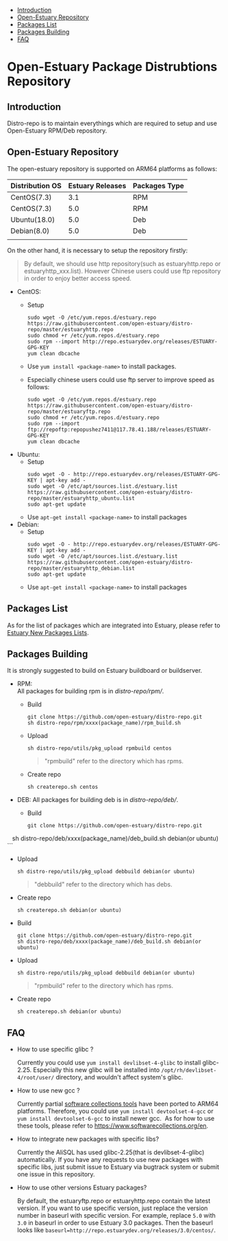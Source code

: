 * [Introduction](#1)
* [Open-Estuary Repository](#2)
* [Packages List](#3)
* [Packages Building](#4)
* [FAQ](#5)

# Open-Estuary Package Distrubtions Repository
## <a name="1">Introduction</a>
Distro-repo is to maintain everythings which are required to setup and use Open-Estuary RPM/Deb repository.  

## <a name="2">Open-Estuary Repository</a>
The open-estuary repository is supported on ARM64 platforms as follows:

|Distribution OS|Estuary Releases|Packages Type|
|--|--|--|
|CentOS(7.3)|3.1|RPM|
|CentOS(7.3)|5.0|RPM|
|Ubuntu(18.0)|5.0|Deb|
|Debian(8.0)|5.0|Deb|
||||

On the other hand, it is necessary to setup the repository firstly:
> By default, we should use http repository(such as estuaryhttp.repo or estuaryhttp_xxx.list).
> However Chinese users could use ftp repository in order to enjoy better access speed.

- CentOS:  
  - Setup
    ```
    sudo wget -O /etc/yum.repos.d/estuary.repo https://raw.githubusercontent.com/open-estuary/distro-repo/master/estuaryhttp.repo    
    sudo chmod +r /etc/yum.repos.d/estuary.repo
    sudo rpm --import http://repo.estuarydev.org/releases/ESTUARY-GPG-KEY
    yum clean dbcache
    ```
    
   - Use `yum install <package-name>` to install packages.   
   - Especially chinese users could use ftp server to improve speed as follows:    
     ```               
     sudo wget -O /etc/yum.repos.d/estuary.repo https://raw.githubusercontent.com/open-estuary/distro-repo/master/estuaryftp.repo     
     sudo chmod +r /etc/yum.repos.d/estuary.repo               
     sudo rpm --import ftp://repoftp:repopushez7411@117.78.41.188/releases/ESTUARY-GPG-KEY               
     yum clean dbcache
     ```
- Ubuntu: 
  - Setup
     ```
     sudo wget -O - http://repo.estuarydev.org/releases/ESTUARY-GPG-KEY | apt-key add -
     sudo wget -O /etc/apt/sources.list.d/estuary.list https://raw.githubusercontent.com/open-estuary/distro-repo/master/estuaryhttp_ubuntu.list
     sudo apt-get update
     ```
  - Use `apt-get install <package-name>` to install packages
       
- Debian:      
  - Setup       
     ```    
     sudo wget -O - http://repo.estuarydev.org/releases/ESTUARY-GPG-KEY | apt-key add -     
     sudo wget -O /etc/apt/sources.list.d/estuary.list https://raw.githubusercontent.com/open-estuary/distro-repo/master/estuaryhttp_debian.list
     sudo apt-get update
     ```
  - Use `apt-get install <package-name>` to install packages

## <a name="4">Packages List</a>  
As for the list of packages which are integrated into Estuary, please refer to [Estuary New Packages Lists](https://github.com/open-estuary/distro-repo/blob/master/packages_list.md).  

## <a name="3">Packages Building</a>  

It is strongly suggested to build on Estuary buildboard or buildserver.  

- RPM:  
All packages for building rpm is in *distro-repo/rpm/*.   
  - Build
    ```
    git clone https://github.com/open-estuary/distro-repo.git
    sh distro-repo/rpm/xxxx(package_name)/rpm_build.sh
    ```
  - Upload
    ```
    sh distro-repo/utils/pkg_upload rpmbuild centos
    ```
    > "rpmbuild" refer to the directory which has rpms.
  - Create repo
    ```
    sh createrepo.sh centos
    ```

- DEB:
All packages for building deb is in *distro-repo/deb/*.
  - Build
    ```
    git clone https://github.com/open-estuary/distro-repo.git 
    sh distro-repo/deb/xxxx(package_name)/deb_build.sh debian(or ubuntu) 
    ```
  - Upload
    ```
    sh distro-repo/utils/pkg_upload debbuild debian(or ubuntu) 
    ```
    > "debbuild" refer to the directory which has debs. 
  - Create repo 
    ```
    sh createrepo.sh debian(or ubuntu) 
    ```
  - Build
    ```
    git clone https://github.com/open-estuary/distro-repo.git
    sh distro-repo/deb/xxxx(package_name)/deb_build.sh debian(or ubuntu)
    ```
  - Upload
    ```
    sh distro-repo/utils/pkg_upload debbuild debian(or ubuntu)
    ```
    > "rpmbuild" refer to the directory which has rpms.
  - Create repo
    ```
    sh createrepo.sh debian(or ubuntu)
    ```

## <a name="5">FAQ</a>
* How to use specific glibc ?

  Currently you could use `yum install devlibset-4-glibc` to install glibc-2.25. Especially this new glibc will be installed into `/opt/rh/devlibset-4/root/user/` directory, and wouldn't affect system's glibc. 
  
* How to use new gcc ?
  
  Currently partial [software collections tools](https://www.softwarecollections.org/en/) have been ported to ARM64 platforms. Therefore, you could use `yum install devtoolset-4-gcc` or `yum install devtoolset-6-gcc` to install newer gcc. 
  As for how to use these tools, please refer to https://www.softwarecollections.org/en.

* How to integrate new packages with specific libs? 

  Currently the AliSQL has used glibc-2.25(that is devlibset-4-glibc) automatically. If you have any requests to use new packages with specific libs, just submit issue to Estuary via bugtrack system or submit one issue in this repository.

* How to use other versions Estuary packages?
 
  By default, the estuaryftp.repo or estuaryhttp.repo contain the latest version. If you want to use specific version, just replace the version number in baseurl with specific version. For example, replace `5.0` with `3.0` in baseurl in order to use Estuary 3.0 packages. Then the baseurl looks like `baseurl=http://repo.estuarydev.org/releases/3.0/centos/`.
  

